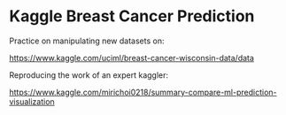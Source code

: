 # Kaggle Breast Cancer Prediction

Practice on manipulating new datasets on:

https://www.kaggle.com/uciml/breast-cancer-wisconsin-data/data

Reproducing the work of an expert kaggler:

https://www.kaggle.com/mirichoi0218/summary-compare-ml-prediction-visualization
